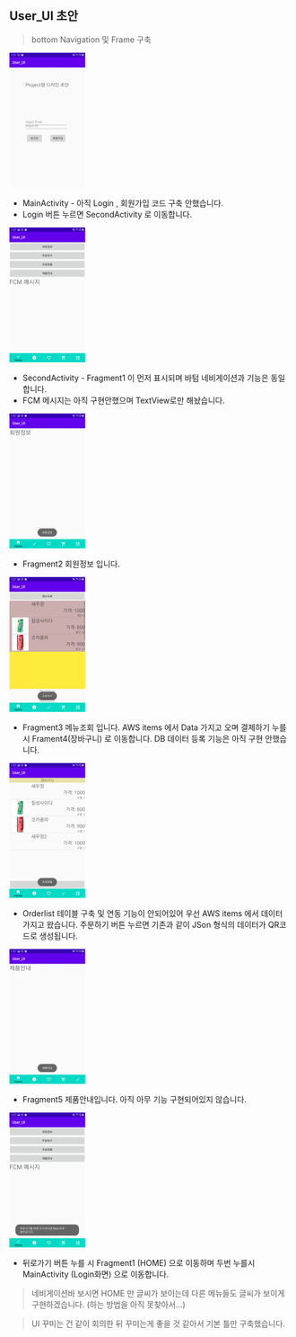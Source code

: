 ## User_UI 초안

> bottom Navigation 및 Frame 구축

![수정_Screenshot_20201118-135733_User_UI](User_UI_1(20201118)/%EC%88%98%EC%A0%95_Screenshot_20201118-135733_User_UI.jpg)

- MainActivity - 아직 Login , 회원가입 코드 구축 안했습니다. 
- Login 버튼 누르면 SecondActivity 로 이동합니다. 

![수정_Screenshot_20201118-135735_User_UI](User_UI_1(20201118)/%EC%88%98%EC%A0%95_Screenshot_20201118-135735_User_UI.jpg)



* SecondActivity - Fragment1 이 먼저 표시되며 바텀 네비게이션과 기능은 동일 합니다.
* FCM 메시지는 아직 구현안했으며 TextView로만 해놨습니다.

![수정_Screenshot_20201118-135737_User_UI](User_UI_1(20201118)/%EC%88%98%EC%A0%95_Screenshot_20201118-135737_User_UI.jpg)

* Fragment2 회원정보 입니다.

![수정_Screenshot_20201118-135739_User_UI](User_UI_1(20201118)/%EC%88%98%EC%A0%95_Screenshot_20201118-135739_User_UI.jpg)



* Fragment3 메뉴조회 입니다. AWS items 에서 Data 가지고 오며 결제하기 누를시 Frament4(장바구니) 로 이동합니다. DB 데이터 등록 기능은 아직 구현 안했습니다.

![수정_Screenshot_20201118-135740_User_UI](User_UI_1(20201118)/%EC%88%98%EC%A0%95_Screenshot_20201118-135740_User_UI.jpg)

* Orderlist 테이블 구축 및 연동 기능이 안되어있어 우선 AWS items 에서 데이터 가지고 왔습니다. 주문하기 버튼 누르면 기존과 같이 JSon 형식의 데이터가 QR코드로 생성됩니다.

![수정_Screenshot_20201118-135742_User_UI](User_UI_1(20201118)/%EC%88%98%EC%A0%95_Screenshot_20201118-135742_User_UI.jpg)

* Fragment5 제품안내입니다. 아직 아무 기능 구현되어있지 않습니다.

![수정_Screenshot_20201118-135744_User_UI](User_UI_1(20201118)/%EC%88%98%EC%A0%95_Screenshot_20201118-135744_User_UI.jpg)

* 뒤로가기 버튼 누를 시 Fragment1 (HOME) 으로 이동하며 두번 누를시 MainActivity (Login화면) 으로 이동합니다.



>   네비게이션바 보시면 HOME 만 글씨가 보이는데 다른 메뉴들도 글씨가 보이게 구현하겠습니다. (하는 방법을 아직 못찾아서...)

> UI 꾸미는 건 같이 회의한 뒤 꾸미는게 좋을 것 같아서  기본 틀만 구축했습니다.